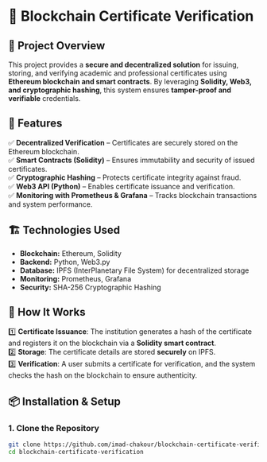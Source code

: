 # 📜 Blockchain Certificate Verification  

## 🔗 Project Overview  
This project provides a **secure and decentralized solution** for issuing, storing, and verifying academic and professional certificates using **Ethereum blockchain and smart contracts**. By leveraging **Solidity, Web3, and cryptographic hashing**, this system ensures **tamper-proof and verifiable** credentials.  

## 🚀 Features  
✅ **Decentralized Verification** – Certificates are securely stored on the Ethereum blockchain.  
✅ **Smart Contracts (Solidity)** – Ensures immutability and security of issued certificates.  
✅ **Cryptographic Hashing** – Protects certificate integrity against fraud.  
✅ **Web3 API (Python)** – Enables certificate issuance and verification.  
✅ **Monitoring with Prometheus & Grafana** – Tracks blockchain transactions and system performance.  

## 🏗️ Technologies Used  
- **Blockchain:** Ethereum, Solidity  
- **Backend:** Python, Web3.py  
- **Database:** IPFS (InterPlanetary File System) for decentralized storage  
- **Monitoring:** Prometheus, Grafana  
- **Security:** SHA-256 Cryptographic Hashing  

## 🎯 How It Works  
1️⃣ **Certificate Issuance**: The institution generates a hash of the certificate and registers it on the blockchain via a **Solidity smart contract**.  
2️⃣ **Storage**: The certificate details are stored **securely** on IPFS.  
3️⃣ **Verification**: A user submits a certificate for verification, and the system checks the hash on the blockchain to ensure authenticity.  

## 📦 Installation & Setup  

### **1. Clone the Repository**  
```bash
git clone https://github.com/imad-chakour/blockchain-certificate-verification.git
cd blockchain-certificate-verification
